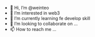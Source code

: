 - 👋 Hi, I’m @weinteo
- 👀 I’m interested in web3
- 🌱 I’m currently learning fe develop skill
- 💞️ I’m looking to collaborate on ...
- 📫 How to reach me ...

<!---
weinteo/weinteo is a ✨ special ✨ repository because its `README.md` (this file) appears on your GitHub profile.
You can click the Preview link to take a look at your changes.
--->
